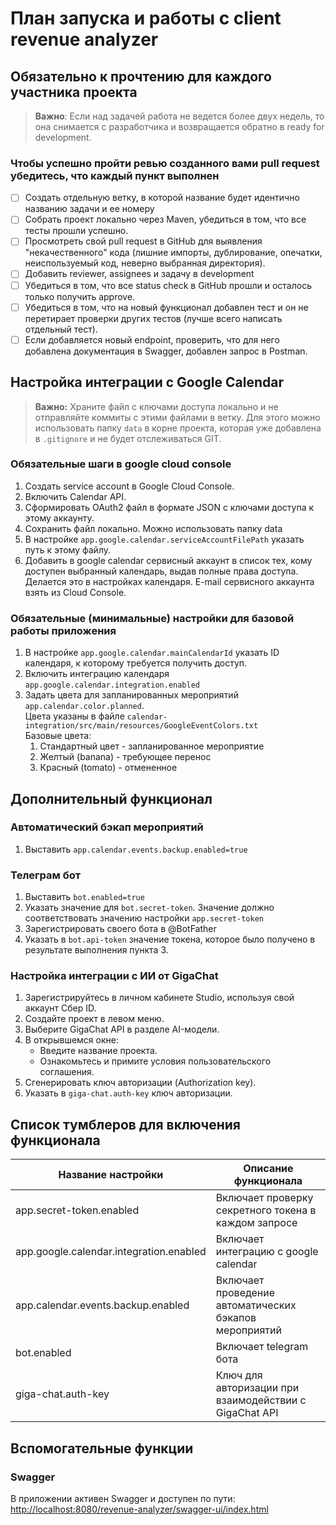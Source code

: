 # План запуска и работы с client revenue analyzer

## Обязательно к прочтению для каждого участника проекта
> **Важно**: Если над задачей работа не ведется более двух недель, то она снимается с разработчика и возвращается обратно в ready for development.
### Чтобы успешно пройти ревью созданного вами pull request убедитесь, что каждый пункт выполнен
- [ ] Создать отдельную ветку, в которой название будет идентично названию задачи и ее номеру
- [ ] Собрать проект локально через Maven, убедиться в том, что все тесты прошли успешно.
- [ ] Просмотреть свой pull request в GitHub для выявления "некачественного" кода (лишние импорты, дублирование, опечатки, неиспользуемый код, неверно выбранная директория).
- [ ] Добавить reviewer, assignees и задачу в development
- [ ] Убедиться в том, что все status check в GitHub прошли и осталось только получить approve.
- [ ] Убедиться в том, что на новый функционал добавлен тест и он не перетирает проверки других тестов (лучше всего написать отдельный тест).
- [ ] Если добавляется новый endpoint, проверить, что для него добавлена документация в Swagger, добавлен запрос в Postman.

## Настройка интеграции с Google Calendar

> **Важно:** Храните файл с ключами доступа локально и не отправляйте коммиты с этими файлами в ветку. Для этого можно использовать папку `data` в корне проекта, которая уже добавлена в `.gitignore` и не будет отслеживаться GIT.

### Обязательные шаги в google cloud console
1. Создать service account в Google Cloud Console.
2. Включить Calendar API.
3. Сформировать OAuth2 файл в формате JSON с ключами доступа к этому аккаунту.
4. Сохранить файл локально. Можно использовать папку data
5. В настройке `app.google.calendar.serviceAccountFilePath` указать путь к этому файлу.
6. Добавить в google calendar сервисный аккаунт в список тех, кому доступен выбранный календарь, выдав полные права доступа. Делается это в настройках календаря. E-mail сервисного аккаунта взять из Cloud Console.

### Обязательные (минимальные) настройки для базовой работы приложения
1. В настройке `app.google.calendar.mainCalendarId` указать ID календаря, к которому требуется получить доступ.
2. Включить интеграцию календаря `app.google.calendar.integration.enabled`
3. Задать цвета для запланированных мероприятий `app.calendar.color.planned`. <br>
Цвета указаны в файле `calendar-integration/src/main/resources/GoogleEventColors.txt` <br>
Базовые цвета:
   1. Стандартный цвет - запланированное мероприятие
   2. Желтый (banana) - требующее перенос
   3. Красный (tomato) - отмененное  

## Дополнительный функционал
### Автоматический бэкап мероприятий
1. Выставить `app.calendar.events.backup.enabled=true`

### Телеграм бот
1. Выставить `bot.enabled=true`
2. Указать значение для `bot.secret-token`. Значение должно соответствовать значению настройки `app.secret-token`
3. Зарегистрировать своего бота в @BotFather
4. Указать в `bot.api-token` значение токена, которое было получено в результате выполнения пункта 3.

### Настройка интеграции с ИИ от GigaChat
1. Зарегистрируйтесь в личном кабинете Studio, используя свой аккаунт Сбер ID.
2. Создайте проект в левом меню.
3. Выберите GigaChat API в разделе AI-модели.
4. В открывшемся окне:
   - Введите название проекта.
   - Ознакомьтесь и примите условия пользовательского соглашения.
5. Сгенерировать ключ авторизации (Authorization key).
6. Указать в `giga-chat.auth-key` ключ авторизации.

## Список тумблеров для включения функционала
| Название настройки                      | Описание функционала                                   |
|-----------------------------------------|--------------------------------------------------------|
| app.secret-token.enabled                | Включает проверку секретного токена в каждом запросе   |
| app.google.calendar.integration.enabled | Включает интеграцию с google calendar                  |
| app.calendar.events.backup.enabled      | Включает проведение автоматических бэкапов мероприятий |
| bot.enabled                             | Включает telegram бота                                 |
| giga-chat.auth-key                      | Ключ для авторизации при взаимодействии с GigaChat API |


## Вспомогательные функции
### Swagger

В приложении активен Swagger и доступен по пути: [http://localhost:8080/revenue-analyzer/swagger-ui/index.html](http://localhost:8080/revenue-analyzer/swagger-ui/index.html)
